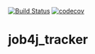 [![Build Status](https://travis-ci.org/alexx33915/job4j_tracker.svg?branch=master)](https://travis-ci.org/alexx33915/job4j_tracker)
[![codecov](https://codecov.io/gh/alexx33915/job4j_tracker/branch/master/graph/badge.svg)](https://codecov.io/gh/alexx33915/job4j_tracker)
# job4j_tracker